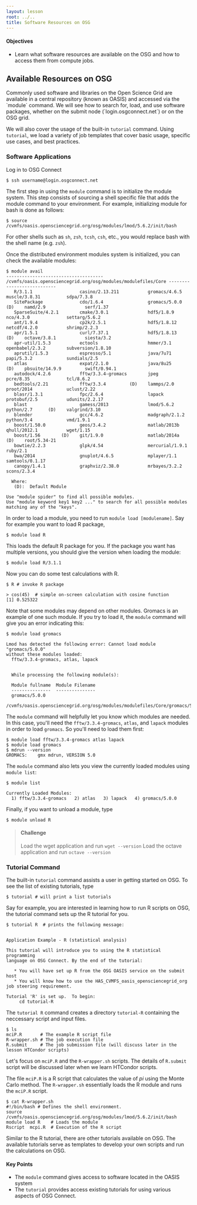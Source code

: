 ```yaml
---
layout: lesson
root: ../..
title: Software Resources on OSG 
---
```

<div class="objectives" markdown="1">

#### Objectives
*   Learn what software resources are available on the OSG and how to access them from compute jobs.

</div>

<h2> Available Resources on OSG </h2> 
Commonly used software and libraries on the Open Science Grid are available in a
central repository (known as OASIS) and accessed via the `module` command. We will see how to 
search for, load, and use software packages, whether on the submit node (`login.osgconnect.net`) or on the OSG grid.

We will also cover the usage of the built-in `tutorial` command. Using `tutorial`,
we load a variety of job templates that cover basic usage, specific use cases, and best practices.

<h3> Software Applications </h3>

Log in to OSG Connect 

~~~
$ ssh username@login.osgconnect.net
~~~


The first step in using the `module` command is to initialize the module system.  This 
step consists of sourcing a shell specific file that adds the module command 
to your environment. For example, initializing module for bash is done as follows:

~~~
$ source /cvmfs/oasis.opensciencegrid.org/osg/modules/lmod/5.6.2/init/bash
~~~

For other shells such as `sh`, `zsh`, `tcsh`, `csh`, etc., you would replace bash with the shell name (e.g. `zsh`).


Once the distributed environment modules system is initialized, you can check the 
available modules: 

~~~
$ module avail
------------------------------------- /cvmfs/oasis.opensciencegrid.org/osg/modules/modulefiles/Core ---------------------------
   R/3.1.1                  casino/2.13.211           gromacs/4.6.5          muscle/3.8.31          sdpa/7.3.8
   SitePackage              cdo/1.6.4                 gromacs/5.0.0   (D)    namd/2.9               serf/1.37
   SparseSuite/4.2.1        cmake/3.0.1               hdf5/1.8.9             nco/4.3.0              settarg/5.6.2
   ant/1.9.4                cp2k/2.5.1                hdf5/1.8.12            netcdf/4.2.0           shrimp/2.2.3
   apr/1.5.1                curl/7.37.1               hdf5/1.8.13     (D)    octave/3.8.1           siesta/3.2
   apr-util/1.5.3           ectools                   hmmer/3.1              openbabel/2.3.2        subversion/1.8.10
   aprutil/1.5.3            espresso/5.1              java/7u71              papi/5.3.2             sundials/2.5
   atlas                    expat/2.1.0               java/8u25       (D)    pbsuite/14.9.9         swift/0.94.1
   autodock/4.2.6           fftw/3.3.4-gromacs        jpeg                   pcre/8.35              tcl/8.6.2
   bedtools/2.21            fftw/3.3.4         (D)    lammps/2.0             proot/2014             uclust/2.22
   blasr/1.3.1              fpc/2.6.4                 lapack                 protobuf/2.5           udunits/2.2.17
   blast                    gamess/2013               lmod/5.6.2             python/2.7      (D)    valgrind/3.10
   blender                  gcc/4.6.2                 madgraph/2.1.2         python/3.4             vmd/1.9.1
   boost/1.50.0             geos/3.4.2                matlab/2013b           qhull/2012.1           wget/1.15
   boost/1.56        (D)    git/1.9.0                 matlab/2014a    (D)    root/5.34-21
   bowtie/2.2.3             glpk/4.54                 mercurial/1.9.1        ruby/2.1
   bwa/2014                 gnuplot/4.6.5             mplayer/1.1            samtools/0.1.17
   canopy/1.4.1             graphviz/2.38.0           mrbayes/3.2.2          scons/2.3.4

  Where:
   (D):  Default Module

Use "module spider" to find all possible modules.
Use "module keyword key1 key2 ..." to search for all possible modules matching any of the "keys".

~~~

In order to load a module, you need to run `module load [modulename]`.  Say for
example you want to load R package, 

~~~
$ module load R 
~~~

This loads the default R package for you. If the package you want has multiple versions, you should 
give the version when loading the module: 

~~~
$ module load R/3.1.1
~~~

Now you can do some test calculations with R. 

~~~
$ R # invoke R package

> cos(45)  # simple on-screen calculation with cosine function
[1] 0.525322

~~~

Note that some modules may depend on other modules.  Gromacs is an example of
one such module.  If you try to load it, the `module` command will give you an
error indicating this:

~~~
$ module load gromacs

Lmod has detected the following error: Cannot load module "gromacs/5.0.0"
without these modules loaded:
  fftw/3.3.4-gromacs, atlas, lapack


  While processing the following module(s):

  Module fullname  Module Filename
  ---------------  ---------------
  gromacs/5.0.0
  /cvmfs/oasis.opensciencegrid.org/osg/modules/modulefiles/Core/gromacs/5.0.0.lua
~~~

The `module` command will helpfully let you know which modules are needed. In
this case, you'll need the `fftw/3.3.4-gromacs`, `atlas`, and `lapack` modules in 
order to load `gromacs`.  So you'll need to load them first:

~~~
$ module load fftw/3.3.4-gromacs atlas lapack
$ module load gromacs
$ mdrun --version
GROMACS:    gmx mdrun, VERSION 5.0
~~~

The `module` command also lets you view the currently loaded modules using
`module list`:

~~~
$ module list

Currently Loaded Modules:
  1) fftw/3.3.4-gromacs   2) atlas   3) lapack   4) gromacs/5.0.0
~~~

Finally, if you want to unload a module, type 

~~~
$ module unload R 
~~~

> #### Challenge
>  Load the wget application and run `wget --version`
>  Load the octave application and run `octave --version`


<h3> Tutorial Command </h3> 

The built-in `tutorial` command assists a user in getting started on 
OSG.  To see the list of existing tutorials, type

~~~
$ tutorial # will print a list tutorials
~~~

Say for example, you are interested in learning how to run R scripts on OSG, the 
tutorial command sets up the R tutorial for you. 

~~~
$ tutorial R  # prints the following message:


Application Example - R (statistical analysis)

This tutorial will introduce you to using the R statistical programming
language on OSG Connect. By the end of the tutorial:

   * You will have set up R from the OSG OASIS service on the submit host
   * You will know how to use the HAS_CVMFS_oasis_opensciencegrid_org job steering requirement. 

Tutorial 'R' is set up.  To begin:
     cd tutorial-R
~~~ 

The `tutorial R` command creates a directory `tutorial-R` containing the neccessary script and input files. 

~~~
$ ls 
mciP.R       # The example R script file
R-wrapper.sh # The job execution file 
R.submit     # The job submission file (will discuss later in the lesson HTCondor scripts)
~~~

Let's focus on `mciP.R` and the `R-wrapper.sh` scripts. The details of `R.submit` script 
will be discussed later when we learn HTCondor scripts.  

The file `mciP.R` is a R script that calculates the value of *pi* using the Monte Carlo
method.  The `R-wrapper.sh` essentially loads the R module and runs the `mciP.R` 
script. 

~~~
$ cat R-wrapper.sh
#!/bin/bash # Defines the shell environment.
source /cvmfs/oasis.opensciencegrid.org/osg/modules/lmod/5.6.2/init/bash
module load R    # Loads the module 
Rscript  mcpi.R  # Execution of the R script
~~~

Similar to the R tutorial, there are other tutorials available on OSG. The available 
tutorials serve as templates to develop your own scripts and run the 
calculations on OSG. 

<div class="keypoints" markdown="1">

#### Key Points
*   The `module` command gives access to software located in the OASIS system
*   The `tutorial` provides access existing tutorials for using various aspects of OSG Connect.
</div>



